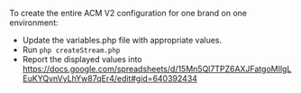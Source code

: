 To create the entire ACM V2 configuration for one brand on one environment:
* Update the variables.php file with appropriate values.
* Run `php createStream.php`
* Report the displayed values into https://docs.google.com/spreadsheets/d/15Mn5Ql7TPZ6AXJFatgoMIlgLEuKYQvnVyLhYw87qEr4/edit#gid=640392434